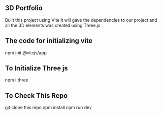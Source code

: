 ## 3D Portfolio

Built this project using Vite it will gave the dependencies to our project and all the 3D elements was created using Three.js .

## The code for initializing vite

npm init @vitejs/app

## To Initialize Three js

npm i three

## To Check This Repo

git clone this repo
npm install
npm run dev
